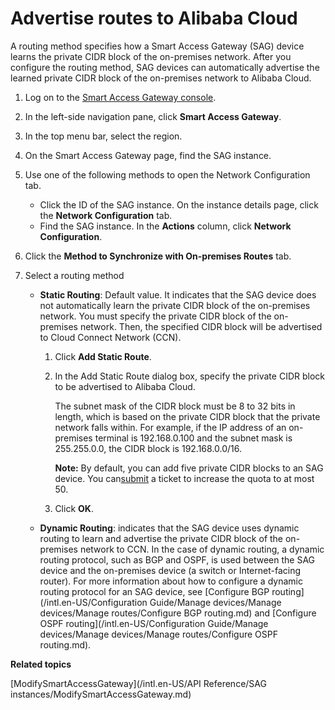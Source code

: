 # Advertise routes to Alibaba Cloud

A routing method specifies how a Smart Access Gateway \(SAG\) device learns the private CIDR block of the on-premises network. After you configure the routing method, SAG devices can automatically advertise the learned private CIDR block of the on-premises network to Alibaba Cloud.

1.  Log on to the [Smart Access Gateway console](https://smartag.console.aliyun.com).

2.  In the left-side navigation pane, click **Smart Access Gateway**.

3.  In the top menu bar, select the region.

4.  On the Smart Access Gateway page, find the SAG instance.

5.  Use one of the following methods to open the Network Configuration tab.

    -   Click the ID of the SAG instance. On the instance details page, click the **Network Configuration** tab.
    -   Find the SAG instance. In the **Actions** column, click **Network Configuration**.
6.  Click the **Method to Synchronize with On-premises Routes** tab.

7.  Select a routing method

    -   **Static Routing**: Default value. It indicates that the SAG device does not automatically learn the private CIDR block of the on-premises network. You must specify the private CIDR block of the on-premises network. Then, the specified CIDR block will be advertised to Cloud Connect Network \(CCN\).
        1.  Click **Add Static Route**.
        2.  In the Add Static Route dialog box, specify the private CIDR block to be advertised to Alibaba Cloud.

            The subnet mask of the CIDR block must be 8 to 32 bits in length, which is based on the private CIDR block that the private network falls within. For example, if the IP address of an on-premises terminal is 192.168.0.100 and the subnet mask is 255.255.0.0, the CIDR block is 192.168.0.0/16.

            **Note:** By default, you can add five private CIDR blocks to an SAG device. You can[submit](https://workorder-intl.console.aliyun.com/?spm=5176.15120809.nav-right.dticket.130266ebEB92in#/ticket/add/?productId=1308) a ticket to increase the quota to at most 50.

        3.  Click **OK**.
    -   **Dynamic Routing**: indicates that the SAG device uses dynamic routing to learn and advertise the private CIDR block of the on-premises network to CCN. In the case of dynamic routing, a dynamic routing protocol, such as BGP and OSPF, is used between the SAG device and the on-premises device \(a switch or Internet-facing router\). For more information about how to configure a dynamic routing protocol for an SAG device, see [Configure BGP routing](/intl.en-US/Configuration Guide/Manage devices/Manage devices/Manage routes/Configure BGP routing.md) and [Configure OSPF routing](/intl.en-US/Configuration Guide/Manage devices/Manage devices/Manage routes/Configure OSPF routing.md).

**Related topics**  


[ModifySmartAccessGateway](/intl.en-US/API Reference/SAG instances/ModifySmartAccessGateway.md)

